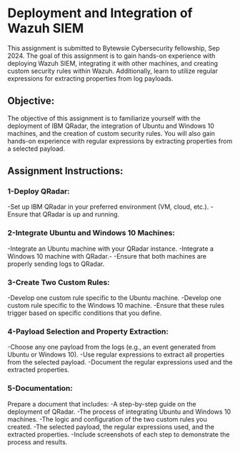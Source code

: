 # Deployment and Integration of Wazuh SIEM
This assignment is submitted to Bytewsie Cybersecurity fellowship, Sep 2024. The goal of this assignment is to gain hands-on experience with deploying Wazuh SIEM, integrating it with other machines, and creating custom security rules within Wazuh. Additionally, learn to utilize regular expressions for extracting properties from log payloads.

## Objective:

The objective of this assignment is to familiarize yourself with the deployment of IBM QRadar, the integration of Ubuntu and Windows 10 machines, and the creation of custom security rules. You will also gain hands-on experience with regular expressions by extracting properties from a selected payload.

## Assignment Instructions:

### 1-Deploy QRadar:
-Set up IBM QRadar in your preferred environment (VM, cloud, etc.).
-Ensure that QRadar is up and running.

### 2-Integrate Ubuntu and Windows 10 Machines:
-Integrate an Ubuntu machine with your QRadar instance.
-Integrate a Windows 10 machine with QRadar.-
-Ensure that both machines are properly sending logs to QRadar.

### 3-Create Two Custom Rules:
-Develop one custom rule specific to the Ubuntu machine.
-Develop one custom rule specific to the Windows 10 machine.
-Ensure that these rules trigger based on specific conditions that you define.

### 4-Payload Selection and Property Extraction:
-Choose any one payload from the logs (e.g., an event generated from Ubuntu or Windows 10).
-Use regular expressions to extract all properties from the selected payload.
-Document the regular expressions used and the extracted properties.

### 5-Documentation:
Prepare a document that includes:
-A step-by-step guide on the deployment of QRadar.
-The process of integrating Ubuntu and Windows 10 machines.
-The logic and configuration of the two custom rules you created.
-The selected payload, the regular expressions used, and the extracted properties.
-Include screenshots of each step to demonstrate the process and results.
